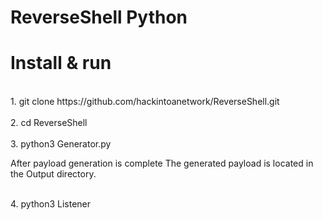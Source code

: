 # ReverseShell Python
<h1>Install & run</h1>
<br>1. git clone https://github.com/hackintoanetwork/ReverseShell.git</br>
<br>2. cd ReverseShell</br>
<br>3. python3 Generator.py</br>

After payload generation is complete
The generated payload is located in the Output directory.

<br>4. python3 Listener</br>
